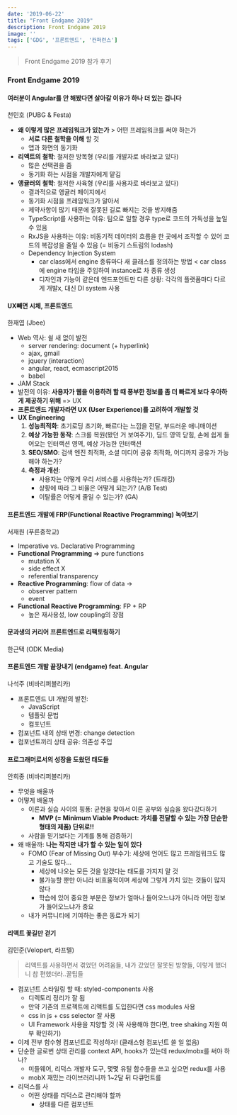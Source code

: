 ```yaml
---
date: '2019-06-22'
title: "Front Endgame 2019"
description: Front Endgame 2019
image: ''
tags: ['GDG', '프론트엔드', '컨퍼런스']
---
```

> Front Endgame 2019 참가 후기

### Front Endgame 2019

#### 여러분이 Angular를 안 해봤다면 살아갈 이유가 하나 더 있는 겁니다
천민호 (PUBG & Festa)
- __왜 이렇게 많은 프레임워크가 있는가__ > 어떤 프레임워크를 써야 하는가
    - __서로 다른 철학을 이해__ 할 것
    - 앱과 화면의 동기화
- __리액트의 철학__: 철저한 방목형 (우리를 개발자로 바라보고 있다)
    - 많은 선택권을 줌
    - 동기화 하는 시점을 개발자에게 맡김
- __앵귤러의 철학__: 철저한 사육형 (우리를 사용자로 바라보고 있다)
    - 결과적으로 앵귤러 페이지에서 
    - 동기화 시점을 프레임워크가 알아서
    - 제약사항이 많기 때문에 잘못된 길로 빠지는 것을 방지해줌
    - TypeScript를 사용하는 이유: 팀으로 일할 경우 type로 코드의 가독성을 높일 수 있음
    - RxJS을 사용하는 이유: 비동기적 데이터의 흐름을 한 곳에서 조작할 수 있어 코드의 복잡성을 줄일 수 있음 (= 비동기 스트림의 lodash)
    - Dependency Injection System
        - car class에서 engine 종류마다 새 클래스를 정의하는 방법 < car class에 engine 타입을 주입하여 instance로 차 종류 생성
        - 디자인과 기능이 같은데 엔드포인트만 다른 상황: 각각의 플랫폼마다 다르게 개발x, 대신 DI system 사용

#### UX빼면 시체, 프론트엔드
한재엽 (Jbee)
- Web 역사: 쉴 새 없이 발전
    - server rendering: document (+ hyperlink)
    - ajax, gmail
    - jquery (interaction)
    - angular, react, ecmascript2015
    - babel
- JAM Stack
- 발전의 이유: __사용자가 웹을 이용하려 할 때 풍부한 정보를 좀 더 빠르게 보다 우아하게 제공하기 위해__ => UX
- __프론트엔드 개발자라면 UX (User Experience)를 고려하여 개발할 것__
- __UX Engineering__
    1. __성능최적화__: 초기로딩 초기화, 빠르다는 느낌을 전달, 부드러운 애니매이션
    2. __예상 가능한 동작__: 스크롤 복원(봤던 거 보여주기), 딤드 영역 닫힘, 손에 쉽게 들어오는 인터랙션 영역, 예상 가능한 인터랙션
    3. __SEO/SMO__: 검색 엔진 최적화, 소셜 미디어 공유 최적화, 어디까지 공유가 가능해야 하는가?
    4. __측정과 개선__: 
        - 사용자는 어떻게 우리 서비스를 사용하는가? (트래킹) 
        - 상황에 따라 그 비율은 어떻게 되는가? (A/B Test) 
        - 이탈률은 어덯게 줄일 수 있는가? (GA)

#### 프론트엔드 개발에 FRP(Functional Reactive Programming) 녹여보기
서재원 (푸른중학교)
- Imperative vs. Declarative Programming
- __Functional Programming__ => pure functions
    - mutation X
    - side effect X
    - referential transparency
- __Reactive Programming__: flow of data -> 
    - observer pattern
    - event
- __Functional Reactive Programming__: FP + RP
    - 높은 재사용성, low coupling의 장점

#### 문과생의 커리어 프론트엔드로 리팩토링하기
한근택 (ODK Media)

#### 프론트엔드 개발 끝장내기 (endgame) feat. Angular
나석주 (비바리퍼블리카)
- 프론트엔드 UI 개발의 발전:
    - JavaScript
    - 템플릿 문법
    - 컴포넌트
- 컴포넌트 내의 상태 변경: change detection
- 컴포넌트끼리 상태 공유: 의존성 주입

#### 프로그래머로서의 성장을 도왔던 태도들
안희종 (비바리퍼블리카)
- 무엇을 배울까
- 어떻게 배울까
    - 이론과 실습 사이의 핑퐁: 균현을 찾아서 이론 공부와 실습을 왔다갔다하기
        - __MVP (= Minimum Viable Product: 가치를 전달할 수 있는 가장 단순한 형태의 제품) 단위로!!__
    - 사람을 믿기보다는 기계를 통해 검증하기
- 왜 배울까: __나는 작지만 내가 할 수 있는 일이 있다__
    - FOMO (Fear of Missing Out) 부수기: 세상에 언어도 많고 프레임워크도 많고 기술도 많다...
        - 세상에 나오는 모든 것을 알겠다는 태도를 가지지 말 것
        - 불가능할 뿐만 아니라 비효율적이며 세상에 그렇게 가치 있는 것들이 많지 않다
        - 학습에 있어 중요한 부분은 정보가 얼마나 들어오느냐가 아니라 어떤 정보가 들어오느냐가 중요
    - 내가 커뮤니티에 기여하는 좋은 동료가 되기

#### 리액트 꽃길만 걷기
김민준(Velopert, 라프텔)
> 리액트를 사용하면서 겪었던 어려움들, 내가 갔었던 잘못된 방향들, 이렇게 했더니 참 편했더라..꿀팁들
- 컴포넌트 스타일링 할 때: styled-components 사용
    - 디렉토리 정리가 잘 됨
    - 만약 기존의 프로젝트에 리액트를 도입한다면 css modules 사용
    - css in js + css selector 잘 사용
    - UI Framework 사용을 지양할 것 (꼭 사용해야 한다면, tree shaking 지원 여부 확인하기)
- 이제 전부 함수형 컴포넌트로 작성하자! (클래스형 컴포넌트 쓸 일 없음)
- 단순한 글로번 상태 관리를 context API, hooks가 있는데 redux/mobx를 써야 하나?
    - 미들웨어, 리덕스 개발자 도구, 몇몇 유틸 함수들을 쓰고 싶으면 redux를 사용
    - mobX 재밌는 라이브러리니까 1~2달 뒤 다큐먼트를
- 리덕스를 사
    - 어떤 상태를 리덕스로 관리해야 할까
        - 상태를 다른 컴포넌트
